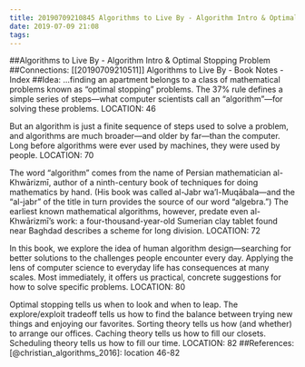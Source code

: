 ```yaml
---
title: 20190709210845 Algorithms to Live By - Algorithm Intro & Optimal Stopping Problem
date: 2019-07-09 21:08
tags: 
---
```

##Algorithms to Live By - Algorithm Intro & Optimal Stopping Problem
##Connections:
[[20190709210511]] Algorithms to Live By - Book Notes - Index
##Idea:
...finding an apartment belongs to a class of mathematical problems known as “optimal stopping” problems. The 37% rule defines a simple series of steps—what computer scientists call an “algorithm”—for solving these problems.
LOCATION: 46

But an algorithm is just a finite sequence of steps used to solve a problem, and algorithms are much broader—and older by far—than the computer. Long before algorithms were ever used by machines, they were used by people.
LOCATION: 70

The word “algorithm” comes from the name of Persian mathematician al-Khwārizmī, author of a ninth-century book of techniques for doing mathematics by hand. (His book was called al-Jabr wa’l-Muqābala—and the “al-jabr” of the title in turn provides the source of our word “algebra.”) The earliest known mathematical algorithms, however, predate even al-Khwārizmī’s work: a four-thousand-year-old Sumerian clay tablet found near Baghdad describes a scheme for long division.
LOCATION: 72

In this book, we explore the idea of human algorithm design—searching for better solutions to the challenges people encounter every day. Applying the lens of computer science to everyday life has consequences at many scales. Most immediately, it offers us practical, concrete suggestions for how to solve specific problems.
LOCATION: 80

Optimal stopping tells us when to look and when to leap. The explore/exploit tradeoff tells us how to find the balance between trying new things and enjoying our favorites. Sorting theory tells us how (and whether) to arrange our offices. Caching theory tells us how to fill our closets. Scheduling theory tells us how to fill our time.
LOCATION: 82
##References:
[@christian_algorithms_2016]: location 46-82